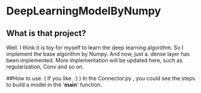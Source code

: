 # DeepLearningModelByNumpy

## What is that project?
Well. I think it is toy for myself to learn the deep learning algorithm. So I implement the base algorithm by Numpy.
And now, just a. dense layer has been implemented. More implementation will be updated here, such as regularization, Conv and so on.

##How to use. (   If you like. :)   )
In the Connector.py , you could see the steps to build a model in the '__main__' function.
